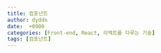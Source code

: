 ```yaml
---
title: 컴포넌트
author: dyddn
date:  +0900
categories: [Front-end, React, 리액트를 다루는 기술]
tags: [컴포넌트]
---
```


